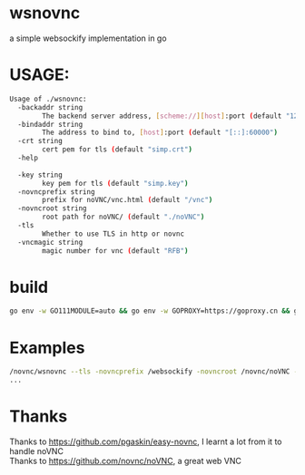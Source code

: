 # wsnovnc

a simple websockify implementation in go

# USAGE:
```bash
Usage of ./wsnovnc:
  -backaddr string
        The backend server address, [scheme://][host]:port (default "127.0.0.1:60000")
  -bindaddr string
        The address to bind to, [host]:port (default "[::]:60000")
  -crt string
        cert pem for tls (default "simp.crt")
  -help
    
  -key string
        key pem for tls (default "simp.key")
  -novncprefix string
        prefix for noVNC/vnc.html (default "/vnc")
  -novncroot string
        root path for noVNC/ (default "./noVNC")
  -tls
        Whether to use TLS in http or novnc
  -vncmagic string
        magic number for vnc (default "RFB")
 ```
 
 # build
 ```bash
 go env -w GO111MODULE=auto && go env -w GOPROXY=https://goproxy.cn && go build --ldflags '-w -s' wsnovnc.go && upx wsnovnc
 ```
 
 # Examples
 ```bash
/novnc/wsnovnc --tls -novncprefix /websockify -novncroot /novnc/noVNC -bindaddr [::]:8000 -backaddr 127.0.0.1:5900 > /tmp/novnc.log 2>&1 &
 ...
 ```
 # Thanks
 Thanks to https://github.com/pgaskin/easy-novnc, I learnt a lot from it to handle noVNC   
 Thanks to https://github.com/novnc/noVNC, a great web VNC 
 
 
 
 
 
 
